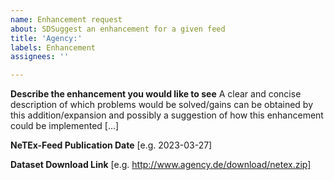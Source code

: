 ```yaml
---
name: Enhancement request
about: SDSuggest an enhancement for a given feed
title: 'Agency:'
labels: Enhancement
assignees: ''

---
```


**Describe the enhancement you would like to see**
A clear and concise description of which problems would be solved/gains can be obtained by this addition/expansion and possibly a suggestion of how this enhancement could be implemented [...]

**NeTEx-Feed Publication Date**
[e.g. 2023-03-27]

**Dataset Download Link**
[e.g. http://www.agency.de/download/netex.zip]
